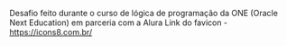 Desafio feito durante o curso de lógica de programação da ONE (Oracle Next Education) em parceria com a Alura
Link do favicon - https://icons8.com.br/
